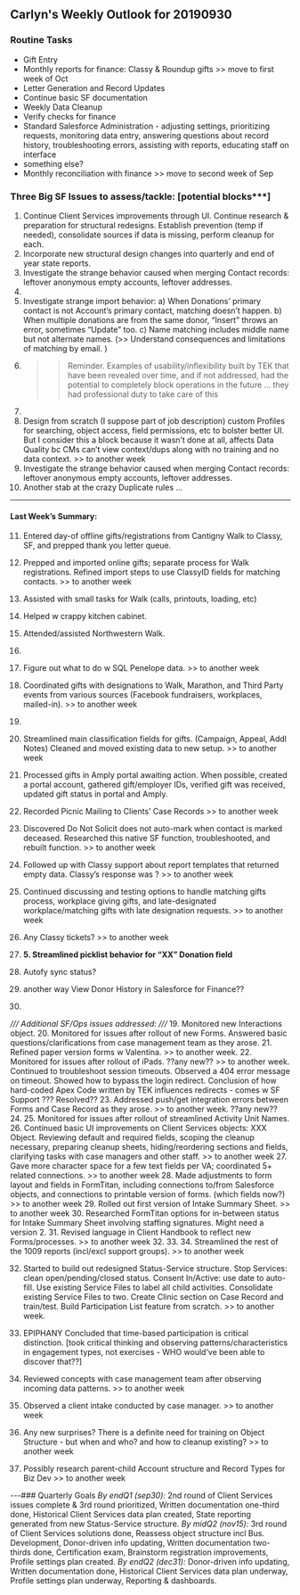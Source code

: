## Carlyn's Weekly Outlook for 20190930
### Routine Tasks
* Gift Entry
* Monthly reports for finance: Classy & Roundup gifts >> move to first week of Oct
* Letter Generation and Record Updates
* Continue basic SF documentation
* Weekly Data Cleanup
* Verify checks for finance
* Standard Salesforce Administration - adjusting settings, prioritizing requests, monitoring data entry, answering questions about record history, troubleshooting errors, assisting with reports, educating staff on interface
* something else?
* Monthly reconciliation with finance  >> move to second week of Sep

### Three Big SF Issues to assess/tackle: [potential blocks***]
1. Continue Client Services improvements through UI.  Continue research & preparation for structural redesigns.  Establish prevention (temp if needed), consolidate sources if data is missing, perform cleanup for each.
2. Incorporate new structural design changes into quarterly and end of year state reports.
3. Investigate the strange behavior caused when merging Contact records: leftover anonymous empty accounts, leftover addresses.
4. 
5. Investigate strange import behavior: a) When Donations’ primary contact is not Account’s primary contact, matching doesn’t happen.  b) When multiple donations are from the same donor, “Insert” throws an error, sometimes “Update” too.  c) Name matching includes middle name but not alternate names.  (>> Understand consequences and limitations of matching by email. )
6. > > Reminder.  Examples of usability/inflexibility built by TEK that have been revealed over time, and if not addressed, had the potential to completely block operations in the future … they had professional duty to take care of this
7. 
8. Design from scratch (I suppose part of job description) custom Profiles for searching, object access, field permissions, etc to bolster better UI.  But I consider this a block because it wasn’t done at all, affects Data Quality bc CMs can’t view context/dups along with no training and no data context. >> to another week
9. Investigate the strange behavior caused when merging Contact records: leftover anonymous empty accounts, leftover addresses.
10. Another stab at the crazy Duplicate rules …

- - - -
#### Last Week’s Summary:
11. Entered day-of offline gifts/registrations from Cantigny Walk to Classy, SF, and prepped thank you letter queue.
12. Prepped and imported online gifts; separate process for Walk registrations.  Refined import steps to use ClassyID fields for matching contacts.  >> to another week
13. Assisted with small tasks for Walk (calls, printouts, loading, etc)
14. Helped w crappy kitchen cabinet.
15. Attended/assisted Northwestern Walk.
16. 

12. Figure out what to do w SQL Penelope data.  >> to another week
13. Coordinated gifts with designations to Walk, Marathon, and Third Party events from various sources (Facebook fundraisers, workplaces, mailed-in). >> to another week
14. 
15. Streamlined main classification fields for gifts.  (Campaign, Appeal, Addl Notes)  Cleaned and moved existing data to new setup.   >> to another week
16. Processed gifts in Amply portal awaiting action.  When possible, created a portal account, gathered gift/employer IDs, verified gift was received, updated gift status in portal and Amply.
17. Recorded Picnic Mailing to Clients’ Case Records >> to another week
18. Discovered Do Not Solicit does not auto-mark when contact is marked deceased.  Researched this native SF function, troubleshooted, and rebuilt function.  >> to another week
19. Followed up with Classy support about report templates that returned empty data.  Classy’s response was ?  >> to another week

7. Continued discussing and testing options to handle matching gifts process, workplace giving gifts, and late-designated workplace/matching gifts with late designation requests. >> to another week

12. Any Classy tickets?  >> to another week
13. **5. Streamlined picklist behavior for “XX” Donation field**
14. Autofy sync status?
15. another way View Donor History in Salesforce for Finance??
16. 

*/// Additional SF/Ops issues addressed: ///*
19. Monitored new Interactions object.
20. Monitored for issues after rollout of new Forms.  Answered basic questions/clarifications from case management team as they arose.
21. Refined paper version forms w Valentina. >> to another week.
22. Monitored for issues after rollout of iPads.  ??any new?? >> to another week.  Continued to troubleshoot session timeouts.  Observed a 404 error message on timeout.  Showed how to bypass the login redirect.  Conclusion of how hard-coded Apex Code written by TEK influences redirects - comes w SF Support ???  Resolved??
23. Addressed push/get integration errors between Forms and Case Record as they arose.   >> to another week.  ??any new??
24. 
25. Monitored for issues after rollout of streamlined Activity Unit Names.
26. Continued basic UI improvements on Client Services objects: XXX Object.  Reviewing default and required fields, scoping the cleanup necessary, preparing cleanup sheets, hiding/reordering sections and fields, clarifying tasks with case managers and other staff.  >> to another week
27. Gave more character space for a few text fields per VA; coordinated 5+ related connections. >> to another week
28. Made adjustments to form layout and fields in FormTitan, including connections to/from Salesforce objects, and connections to printable version of forms.  (which fields now?) >> to another week
29. Rolled out first version of Intake Summary Sheet. >> to another week
30. Researched FormTitan options for in-between status for Intake Summary Sheet involving staffing signatures.  Might need a version 2.
31. Revised language in Client Handbook to reflect new Forms/processes. >> to another week
32. 
33. 
34. Streamlined the rest of the 1009 reports (incl/excl support groups).  >> to another week

32. Started to build out redesigned Status-Service structure.  Stop Services: clean open/pending/closed status.  Consent In/Active: use date to auto-fill.   Use existing Service Files to label all child activities.  Consolidate existing Service Files to two.  Create Clinic section on Case Record and train/test.  Build Participation List feature from scratch.   >> to another week.
33. EPIPHANY Concluded that time-based participation is critical distinction.   [took critical thinking and observing patterns/characteristics in engagement types, not exercises - WHO would’ve been able to discover that??]

36. Reviewed concepts with case management team after observing incoming data patterns.  >> to another week
37. Observed a client intake conducted by case manager. >> to another week

22. Any new surprises?  There is a definite need for training on Object Structure - but when and who?  and how to cleanup existing?  >> to another week
23. Possibly research parent-child Account structure and Record Types for Biz Dev >> to another week

---### Quarterly Goals
*By endQ1 (sep30):* 2nd round of Client Services issues complete & 3rd round prioritized, Written documentation one-third done, Historical Client Services data plan created, State reporting generated from new Status-Service structure.
*By midQ2 (nov15):* 3rd round of Client Services solutions done, Reassess object structure incl Bus. Development, Donor-driven info updating, Written documentation two-thirds done, Certification exam, Brainstorm registration improvements, Profile settings plan created.
*By endQ2 (dec31):*  Donor-driven info updating, Written documentation done, Historical Client Services data plan underway, Profile settings plan underway, Reporting & dashboards.